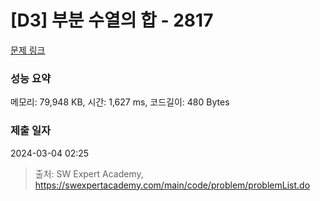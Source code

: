 # [D3] 부분 수열의 합 - 2817 

[문제 링크](https://swexpertacademy.com/main/code/problem/problemDetail.do?contestProbId=AV7IzvG6EksDFAXB) 

### 성능 요약

메모리: 79,948 KB, 시간: 1,627 ms, 코드길이: 480 Bytes

### 제출 일자

2024-03-04 02:25



> 출처: SW Expert Academy, https://swexpertacademy.com/main/code/problem/problemList.do